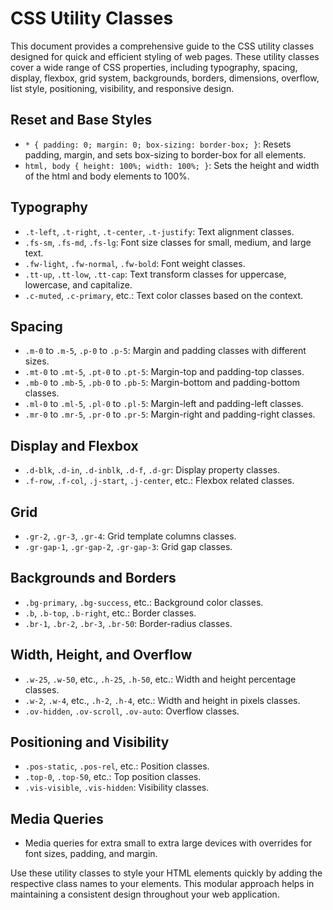 # CSS Utility Classes

This document provides a comprehensive guide to the CSS utility classes designed for quick and efficient styling of web pages. These utility classes cover a wide range of CSS properties, including typography, spacing, display, flexbox, grid system, backgrounds, borders, dimensions, overflow, list style, positioning, visibility, and responsive design.

## Reset and Base Styles
- `* { padding: 0; margin: 0; box-sizing: border-box; }`: Resets padding, margin, and sets box-sizing to border-box for all elements.
- `html, body { height: 100%; width: 100%; }`: Sets the height and width of the html and body elements to 100%.

## Typography
- `.t-left`, `.t-right`, `.t-center`, `.t-justify`: Text alignment classes.
- `.fs-sm`, `.fs-md`, `.fs-lg`: Font size classes for small, medium, and large text.
- `.fw-light`, `.fw-normal`, `.fw-bold`: Font weight classes.
- `.tt-up`, `.tt-low`, `.tt-cap`: Text transform classes for uppercase, lowercase, and capitalize.
- `.c-muted`, `.c-primary`, etc.: Text color classes based on the context.

## Spacing
- `.m-0` to `.m-5`, `.p-0` to `.p-5`: Margin and padding classes with different sizes.
- `.mt-0` to `.mt-5`, `.pt-0` to `.pt-5`: Margin-top and padding-top classes.
- `.mb-0` to `.mb-5`, `.pb-0` to `.pb-5`: Margin-bottom and padding-bottom classes.
- `.ml-0` to `.ml-5`, `.pl-0` to `.pl-5`: Margin-left and padding-left classes.
- `.mr-0` to `.mr-5`, `.pr-0` to `.pr-5`: Margin-right and padding-right classes.

## Display and Flexbox
- `.d-blk`, `.d-in`, `.d-inblk`, `.d-f`, `.d-gr`: Display property classes.
- `.f-row`, `.f-col`, `.j-start`, `.j-center`, etc.: Flexbox related classes.

## Grid
- `.gr-2`, `.gr-3`, `.gr-4`: Grid template columns classes.
- `.gr-gap-1`, `.gr-gap-2`, `.gr-gap-3`: Grid gap classes.

## Backgrounds and Borders
- `.bg-primary`, `.bg-success`, etc.: Background color classes.
- `.b`, `.b-top`, `.b-right`, etc.: Border classes.
- `.br-1`, `.br-2`, `.br-3`, `.br-50`: Border-radius classes.

## Width, Height, and Overflow
- `.w-25`, `.w-50`, etc., `.h-25`, `.h-50`, etc.: Width and height percentage classes.
- `.w-2`, `.w-4`, etc., `.h-2`, `.h-4`, etc.: Width and height in pixels classes.
- `.ov-hidden`, `.ov-scroll`, `.ov-auto`: Overflow classes.

## Positioning and Visibility
- `.pos-static`, `.pos-rel`, etc.: Position classes.
- `.top-0`, `.top-50`, etc.: Top position classes.
- `.vis-visible`, `.vis-hidden`: Visibility classes.

## Media Queries
- Media queries for extra small to extra large devices with overrides for font sizes, padding, and margin.

Use these utility classes to style your HTML elements quickly by adding the respective class names to your elements. This modular approach helps in maintaining a consistent design throughout your web application.
